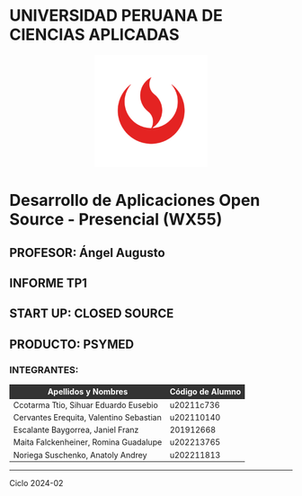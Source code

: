# UNIVERSIDAD PERUANA DE CIENCIAS APLICADAS

<p align="center">
  <img src="/assets/UPC_logo_transparente.png"  style="width:200px; height:auto;">
</p>

#  Desarrollo de Aplicaciones Open Source - Presencial (WX55)
## PROFESOR: Ángel Augusto 
## INFORME TP1
## START UP: CLOSED SOURCE
## PRODUCTO: PSYMED

### INTEGRANTES:
<table>
  <thead>
    <tr>
      <th style="background-color: #333; color: #fff;">Apellidos y Nombres</th>
      <th style="background-color: #333; color: #fff;">Código de Alumno</th>
    </tr>
  </thead>
  <tbody>
    <tr>
      <td>Ccotarma Ttio, Sihuar Eduardo Eusebio</td>
      <td>u20211c736</td>
    </tr>
    <tr>
      <td>Cervantes Erequita, Valentino Sebastian</td>
      <td>u202110140</td>
    </tr>
    <tr>
      <td>Escalante Baygorrea, Janiel Franz</td>
      <td>201912668</td>
    </tr>
    <tr>
      <td>Maita Falckenheiner, Romina Guadalupe</td>
      <td>u202213765</td>
    </tr>
    <tr>
      <td>Noriega Suschenko, Anatoly Andrey</td>
      <td>u202211813</td>
    </tr>
  </tbody>
</table>

--- 

Ciclo 2024-02

